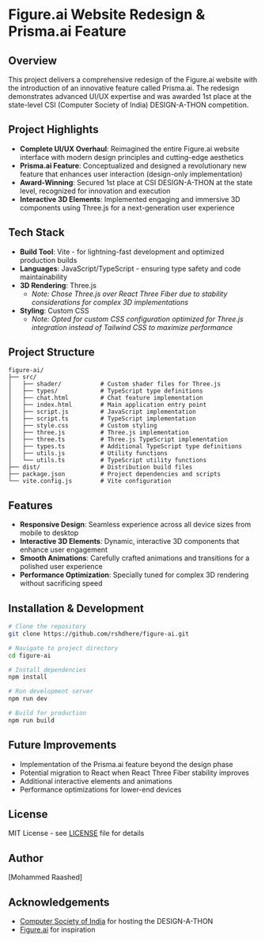 # Figure.ai Website Redesign & Prisma.ai Feature

## Overview
This project delivers a comprehensive redesign of the Figure.ai website with the introduction of an innovative feature called Prisma.ai. The redesign demonstrates advanced UI/UX expertise and was awarded 1st place at the state-level CSI (Computer Society of India) DESIGN-A-THON competition.

## Project Highlights
* **Complete UI/UX Overhaul**: Reimagined the entire Figure.ai website interface with modern design principles and cutting-edge aesthetics
* **Prisma.ai Feature**: Conceptualized and designed a revolutionary new feature that enhances user interaction (design-only implementation)
* **Award-Winning**: Secured 1st place at CSI DESIGN-A-THON at the state level, recognized for innovation and execution
* **Interactive 3D Elements**: Implemented engaging and immersive 3D components using Three.js for a next-generation user experience

## Tech Stack
* **Build Tool**: Vite - for lightning-fast development and optimized production builds
* **Languages**: JavaScript/TypeScript - ensuring type safety and code maintainability
* **3D Rendering**: Three.js
   * *Note: Chose Three.js over React Three Fiber due to stability considerations for complex 3D implementations*
* **Styling**: Custom CSS
   * *Note: Opted for custom CSS configuration optimized for Three.js integration instead of Tailwind CSS to maximize performance*

## Project Structure
```
figure-ai/
├── src/
│   ├── shader/           # Custom shader files for Three.js
│   ├── types/            # TypeScript type definitions
│   ├── chat.html         # Chat feature implementation
│   ├── index.html        # Main application entry point
│   ├── script.js         # JavaScript implementation
│   ├── script.ts         # TypeScript implementation
│   ├── style.css         # Custom styling
│   ├── three.js          # Three.js implementation
│   ├── three.ts          # Three.js TypeScript implementation
│   ├── types.ts          # Additional TypeScript type definitions
│   ├── utils.js          # Utility functions
│   └── utils.ts          # TypeScript utility functions
├── dist/                 # Distribution build files
├── package.json          # Project dependencies and scripts
└── vite.config.js        # Vite configuration
```

## Features
* **Responsive Design**: Seamless experience across all device sizes from mobile to desktop
* **Interactive 3D Elements**: Dynamic, interactive 3D components that enhance user engagement
* **Smooth Animations**: Carefully crafted animations and transitions for a polished user experience
* **Performance Optimization**: Specially tuned for complex 3D rendering without sacrificing speed

## Installation & Development
```bash
# Clone the repository
git clone https://github.com/rshdhere/figure-ai.git

# Navigate to project directory
cd figure-ai

# Install dependencies
npm install

# Run development server
npm run dev

# Build for production
npm run build
```


## Future Improvements
* Implementation of the Prisma.ai feature beyond the design phase
* Potential migration to React when React Three Fiber stability improves
* Additional interactive elements and animations
* Performance optimizations for lower-end devices

## License
MIT License - see [LICENSE](LICENSE) file for details

## Author
[Mohammed Raashed]

## Acknowledgements
* [Computer Society of India](https://www.csi-india.org/) for hosting the DESIGN-A-THON
* [Figure.ai](https://www.figure.ai/) for inspiration
